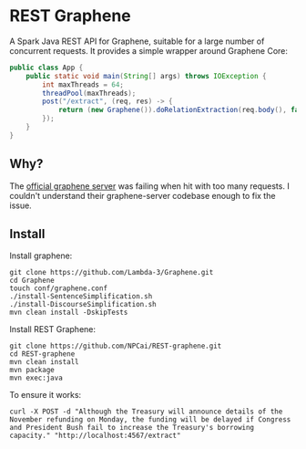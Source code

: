 # REST Graphene

A Spark Java REST API for Graphene, suitable for a large number of concurrent requests. It provides a simple wrapper around Graphene Core:

```java
public class App {
	public static void main(String[] args) throws IOException {
		int maxThreads = 64;
		threadPool(maxThreads);
		post("/extract", (req, res) -> {
			return (new Graphene()).doRelationExtraction(req.body(), false, false).serializeToJSON();
		});
	}
}
```

## Why?

The [official graphene server](https://github.com/Lambda-3/Graphene) was failing when hit with too many requests. I couldn't understand their graphene-server codebase enough to fix the issue. 

## Install

Install graphene:

```
git clone https://github.com/Lambda-3/Graphene.git
cd Graphene
touch conf/graphene.conf
./install-SentenceSimplification.sh 
./install-DiscourseSimplification.sh
mvn clean install -DskipTests
```

Install REST Graphene:

```
git clone https://github.com/NPCai/REST-graphene.git
cd REST-graphene
mvn clean install
mvn package
mvn exec:java
```

To ensure it works:

```
curl -X POST -d "Although the Treasury will announce details of the November refunding on Monday, the funding will be delayed if Congress and President Bush fail to increase the Treasury's borrowing capacity." "http://localhost:4567/extract"
```
